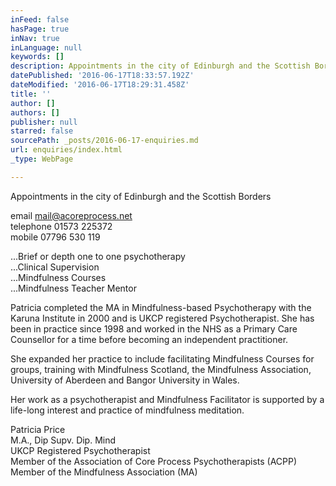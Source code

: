 ```yaml
---
inFeed: false
hasPage: true
inNav: true
inLanguage: null
keywords: []
description: Appointments in the city of Edinburgh and the Scottish Borders
datePublished: '2016-06-17T18:33:57.192Z'
dateModified: '2016-06-17T18:29:31.458Z'
title: ''
author: []
authors: []
publisher: null
starred: false
sourcePath: _posts/2016-06-17-enquiries.md
url: enquiries/index.html
_type: WebPage

---
```

Appointments in the city of Edinburgh and the Scottish Borders

email [mail@acoreprocess.net][0]  
telephone 01573 225372  
mobile 07796 530 119

...Brief or depth one to one psychotherapy  
...Clinical Supervision   
...Mindfulness Courses  
...Mindfulness Teacher Mentor

Patricia completed the MA in Mindfulness-based Psychotherapy with the Karuna Institute in 2000 and is UKCP registered Psychotherapist. She has been in practice since 1998 and worked in the NHS as a Primary Care Counsellor for a time before becoming an independent practitioner. 

She expanded her practice to include facilitating Mindfulness Courses for groups, training with Mindfulness Scotland, the Mindfulness Association, University of Aberdeen and Bangor University in Wales. 

Her work as a psychotherapist and Mindfulness Facilitator is supported by a life-long interest and practice of mindfulness meditation.

Patricia Price  
M.A., Dip Supv. Dip. Mind  
UKCP Registered Psychotherapist  
Member of the Association of Core Process Psychotherapists (ACPP)  
Member of the Mindfulness Association (MA)

[0]: mailto:mail@acoreprocess.net?subject=Phone%20call%20%2FMeeting%20enquiry